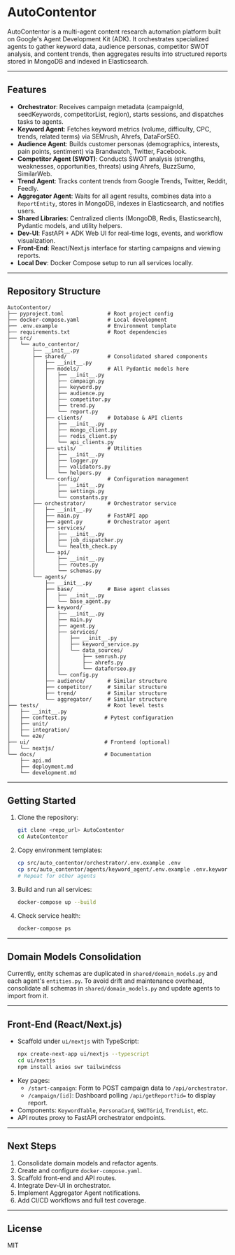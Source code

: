 # AutoContentor

AutoContentor is a multi-agent content research automation platform built on Google's Agent Development Kit (ADK). It orchestrates specialized agents to gather keyword data, audience personas, competitor SWOT analysis, and content trends, then aggregates results into structured reports stored in MongoDB and indexed in Elasticsearch.

---

## Features

- **Orchestrator**: Receives campaign metadata (campaignId, seedKeywords, competitorList, region), starts sessions, and dispatches tasks to agents.
- **Keyword Agent**: Fetches keyword metrics (volume, difficulty, CPC, trends, related terms) via SEMrush, Ahrefs, DataForSEO.
- **Audience Agent**: Builds customer personas (demographics, interests, pain points, sentiment) via Brandwatch, Twitter, Facebook.
- **Competitor Agent (SWOT)**: Conducts SWOT analysis (strengths, weaknesses, opportunities, threats) using Ahrefs, BuzzSumo, SimilarWeb.
- **Trend Agent**: Tracks content trends from Google Trends, Twitter, Reddit, Feedly.
- **Aggregator Agent**: Waits for all agent results, combines data into a `ReportEntity`, stores in MongoDB, indexes in Elasticsearch, and notifies users.
- **Shared Libraries**: Centralized clients (MongoDB, Redis, Elasticsearch), Pydantic models, and utility helpers.
- **Dev-UI**: FastAPI + ADK Web UI for real-time logs, events, and workflow visualization.
- **Front-End**: React/Next.js interface for starting campaigns and viewing reports.
- **Local Dev**: Docker Compose setup to run all services locally.

---

## Repository Structure

```text
AutoContentor/
├── pyproject.toml              # Root project config
├── docker-compose.yaml         # Local development
├── .env.example                # Environment template
├── requirements.txt            # Root dependencies
├── src/
│   └── auto_contentor/
│       ├── __init__.py
│       ├── shared/             # Consolidated shared components
│       │   ├── __init__.py
│       │   ├── models/         # All Pydantic models here
│       │   │   ├── __init__.py
│       │   │   ├── campaign.py
│       │   │   ├── keyword.py
│       │   │   ├── audience.py
│       │   │   ├── competitor.py
│       │   │   ├── trend.py
│       │   │   └── report.py
│       │   ├── clients/        # Database & API clients
│       │   │   ├── __init__.py
│       │   │   ├── mongo_client.py
│       │   │   ├── redis_client.py
│       │   │   └── api_clients.py
│       │   ├── utils/          # Utilities
│       │   │   ├── __init__.py
│       │   │   ├── logger.py
│       │   │   ├── validators.py
│       │   │   └── helpers.py
│       │   └── config/         # Configuration management
│       │       ├── __init__.py
│       │       ├── settings.py
│       │       └── constants.py
│       ├── orchestrator/       # Orchestrator service
│       │   ├── __init__.py
│       │   ├── main.py         # FastAPI app
│       │   ├── agent.py        # Orchestrator agent
│       │   ├── services/
│       │   │   ├── __init__.py
│       │   │   ├── job_dispatcher.py
│       │   │   └── health_check.py
│       │   └── api/
│       │       ├── __init__.py
│       │       ├── routes.py
│       │       └── schemas.py
│       └── agents/
│           ├── __init__.py
│           ├── base/           # Base agent classes
│           │   ├── __init__.py
│           │   └── base_agent.py
│           ├── keyword/
│           │   ├── __init__.py
│           │   ├── main.py
│           │   ├── agent.py
│           │   ├── services/
│           │   │   ├── __init__.py
│           │   │   ├── keyword_service.py
│           │   │   └── data_sources/
│           │   │       ├── semrush.py
│           │   │       ├── ahrefs.py
│           │   │       └── dataforseo.py
│           │   └── config.py
│           ├── audience/       # Similar structure
│           ├── competitor/     # Similar structure
│           ├── trend/          # Similar structure
│           └── aggregator/     # Similar structure
├── tests/                      # Root level tests
│   ├── __init__.py
│   ├── conftest.py            # Pytest configuration
│   ├── unit/
│   ├── integration/
│   └── e2e/
├── ui/                        # Frontend (optional)
│   └── nextjs/
└── docs/                      # Documentation
    ├── api.md
    ├── deployment.md
    └── development.md
```

---

## Getting Started

1. Clone the repository:
   ```bash
   git clone <repo_url> AutoContentor
   cd AutoContentor
   ```
2. Copy environment templates:
   ```bash
   cp src/auto_contentor/orchestrator/.env.example .env
   cp src/auto_contentor/agents/keyword_agent/.env.example .env.keyword
   # Repeat for other agents
   ```
3. Build and run all services:
   ```bash
   docker-compose up --build
   ```
4. Check service health:
   ```bash
   docker-compose ps
   ```

---

## Domain Models Consolidation

Currently, entity schemas are duplicated in `shared/domain_models.py` and each agent's `entities.py`. To avoid drift and maintenance overhead, consolidate all schemas in `shared/domain_models.py` and update agents to import from it.

---

## Front-End (React/Next.js)

- Scaffold under `ui/nextjs` with TypeScript:
  ```bash
  npx create-next-app ui/nextjs --typescript
  cd ui/nextjs
  npm install axios swr tailwindcss
  ```
- Key pages:
  - `/start-campaign`: Form to POST campaign data to `/api/orchestrator`.
  - `/campaign/[id]`: Dashboard polling `/api/getReport?id=` to display report.
- Components: `KeywordTable`, `PersonaCard`, `SWOTGrid`, `TrendList`, etc.
- API routes proxy to FastAPI orchestrator endpoints.

---

## Next Steps

1. Consolidate domain models and refactor agents.
2. Create and configure `docker-compose.yaml`.
3. Scaffold front-end and API routes.
4. Integrate Dev-UI in orchestrator.
5. Implement Aggregator Agent notifications.
6. Add CI/CD workflows and full test coverage.

---

## License

MIT